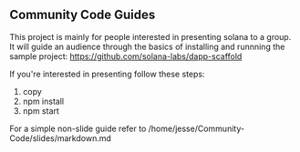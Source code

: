 ## Community Code Guides

This project is mainly for people interested in presenting solana to a group. It will guide an audience through the basics of installing and runnning the sample project: https://github.com/solana-labs/dapp-scaffold

If you're interested in presenting follow these steps:

1. copy 
2. npm install
3. npm start

For a simple non-slide guide refer to /home/jesse/Community-Code/slides/markdown.md
